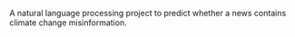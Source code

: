 A natural language processing project to predict whether a news contains climate change misinformation.
